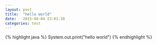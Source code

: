 ```yaml
---
layout: post
title:  "hello world"
date:   2015-04-04 23:01:38
categories: test
---
```

{% highlight java %}
System.out.print("hello world")
{% endhighlight %}

